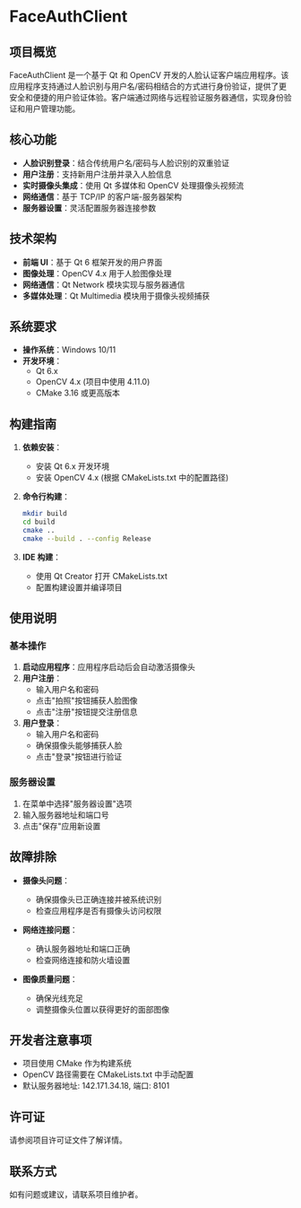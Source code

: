 # FaceAuthClient

## 项目概览

FaceAuthClient 是一个基于 Qt 和 OpenCV 开发的人脸认证客户端应用程序。该应用程序支持通过人脸识别与用户名/密码相结合的方式进行身份验证，提供了更安全和便捷的用户验证体验。客户端通过网络与远程验证服务器通信，实现身份验证和用户管理功能。

## 核心功能

- **人脸识别登录**：结合传统用户名/密码与人脸识别的双重验证
- **用户注册**：支持新用户注册并录入人脸信息
- **实时摄像头集成**：使用 Qt 多媒体和 OpenCV 处理摄像头视频流
- **网络通信**：基于 TCP/IP 的客户端-服务器架构
- **服务器设置**：灵活配置服务器连接参数

## 技术架构

- **前端 UI**：基于 Qt 6 框架开发的用户界面
- **图像处理**：OpenCV 4.x 用于人脸图像处理
- **网络通信**：Qt Network 模块实现与服务器通信
- **多媒体处理**：Qt Multimedia 模块用于摄像头视频捕获

## 系统要求

- **操作系统**：Windows 10/11
- **开发环境**：
  - Qt 6.x
  - OpenCV 4.x (项目中使用 4.11.0)
  - CMake 3.16 或更高版本

## 构建指南

1. **依赖安装**：
   - 安装 Qt 6.x 开发环境
   - 安装 OpenCV 4.x (根据 CMakeLists.txt 中的配置路径)

2. **命令行构建**：
   ```bash
   mkdir build
   cd build
   cmake ..
   cmake --build . --config Release
   ```

3. **IDE 构建**：
   - 使用 Qt Creator 打开 CMakeLists.txt
   - 配置构建设置并编译项目

## 使用说明

### 基本操作

1. **启动应用程序**：应用程序启动后会自动激活摄像头
2. **用户注册**：
   - 输入用户名和密码
   - 点击"拍照"按钮捕获人脸图像
   - 点击"注册"按钮提交注册信息
3. **用户登录**：
   - 输入用户名和密码
   - 确保摄像头能够捕获人脸
   - 点击"登录"按钮进行验证

### 服务器设置

1. 在菜单中选择"服务器设置"选项
2. 输入服务器地址和端口号
3. 点击"保存"应用新设置

## 故障排除

- **摄像头问题**：
  - 确保摄像头已正确连接并被系统识别
  - 检查应用程序是否有摄像头访问权限

- **网络连接问题**：
  - 确认服务器地址和端口正确
  - 检查网络连接和防火墙设置

- **图像质量问题**：
  - 确保光线充足
  - 调整摄像头位置以获得更好的面部图像

## 开发者注意事项

- 项目使用 CMake 作为构建系统
- OpenCV 路径需要在 CMakeLists.txt 中手动配置
- 默认服务器地址: 142.171.34.18, 端口: 8101

## 许可证

请参阅项目许可证文件了解详情。

## 联系方式

如有问题或建议，请联系项目维护者。 